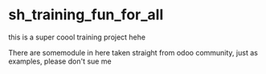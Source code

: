 # sh_training_fun_for_all
this is a super coool training project hehe

There are somemodule in here taken straight from odoo community, just as examples, please don't sue me
